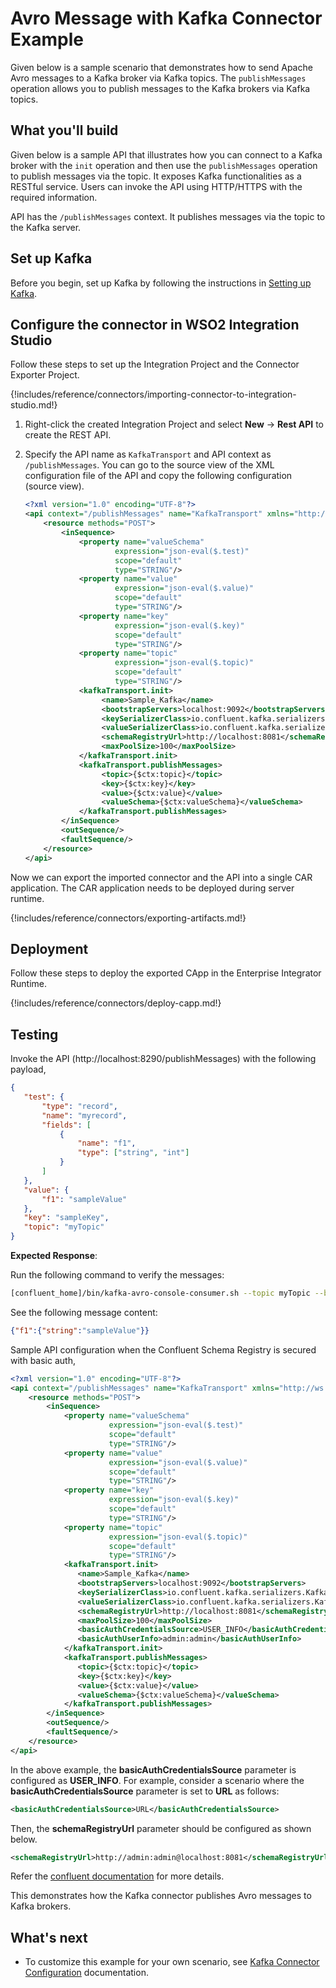 # Avro Message with Kafka Connector Example

Given below is a sample scenario that demonstrates how to send Apache Avro messages to a Kafka broker via Kafka topics. The `publishMessages` operation allows you to publish messages to the Kafka brokers via Kafka topics.

## What you'll build

Given below is a sample API that illustrates how you can connect to a Kafka broker with the `init` operation and then use the `publishMessages` operation to publish messages via the topic. It exposes Kafka functionalities as a RESTful service. Users can invoke the API using HTTP/HTTPS with the required information.

API has the `/publishMessages` context. It publishes messages via the topic to the Kafka server.

## Set up Kafka

Before you begin, set up Kafka by following the instructions in [Setting up Kafka](setting-up-kafka.md).

## Configure the connector in WSO2 Integration Studio

Follow these steps to set up the Integration Project and the Connector Exporter Project.

{!includes/reference/connectors/importing-connector-to-integration-studio.md!}

1. Right-click the created Integration Project and select **New** -> **Rest API** to create the REST API.

2. Specify the API name as `KafkaTransport` and API context as `/publishMessages`. You can go to the source view of the XML configuration file of the API and copy the following configuration (source view).

    ```xml
    <?xml version="1.0" encoding="UTF-8"?>
    <api context="/publishMessages" name="KafkaTransport" xmlns="http://ws.apache.org/ns/synapse">
        <resource methods="POST">
            <inSequence>
                <property name="valueSchema"
                        expression="json-eval($.test)"
                        scope="default"
                        type="STRING"/>
                <property name="value"
                        expression="json-eval($.value)"
                        scope="default"
                        type="STRING"/>
                <property name="key"
                        expression="json-eval($.key)"
                        scope="default"
                        type="STRING"/>
                <property name="topic"
                        expression="json-eval($.topic)"
                        scope="default"
                        type="STRING"/>
                <kafkaTransport.init>
                     <name>Sample_Kafka</name>
                     <bootstrapServers>localhost:9092</bootstrapServers>
                     <keySerializerClass>io.confluent.kafka.serializers.KafkaAvroSerializer</keySerializerClass>            
                     <valueSerializerClass>io.confluent.kafka.serializers.KafkaAvroSerializer</valueSerializerClass>
                     <schemaRegistryUrl>http://localhost:8081</schemaRegistryUrl>
                     <maxPoolSize>100</maxPoolSize>
                </kafkaTransport.init>
                <kafkaTransport.publishMessages>
                     <topic>{$ctx:topic}</topic>
                     <key>{$ctx:key}</key>
                     <value>{$ctx:value}</value>
                     <valueSchema>{$ctx:valueSchema}</valueSchema>
                </kafkaTransport.publishMessages>
            </inSequence>
            <outSequence/>
            <faultSequence/>
        </resource>
    </api>
    ```
Now we can export the imported connector and the API into a single CAR application. The CAR application needs to be deployed during server runtime. 

{!includes/reference/connectors/exporting-artifacts.md!}

## Deployment

Follow these steps to deploy the exported CApp in the Enterprise Integrator Runtime. 

{!includes/reference/connectors/deploy-capp.md!}
    
## Testing

Invoke the API (http://localhost:8290/publishMessages) with the following payload,

````json
{
   "test": {
       "type": "record",
       "name": "myrecord",
       "fields": [
           {
               "name": "f1",
               "type": ["string", "int"]
           }
       ]
   },
   "value": {
       "f1": "sampleValue"
   },
   "key": "sampleKey",
   "topic": "myTopic"
}
````

**Expected Response**: 
   
Run the following command to verify the messages:
````bash
[confluent_home]/bin/kafka-avro-console-consumer.sh --topic myTopic --bootstrap-server localhost:9092 --property print.key=true --from-beginning
````
See the following message content:
````json
{"f1":{"string":"sampleValue"}}
````  
Sample API configuration when the Confluent Schema Registry is secured with basic auth,

```xml
<?xml version="1.0" encoding="UTF-8"?>
<api context="/publishMessages" name="KafkaTransport" xmlns="http://ws.apache.org/ns/synapse">
    <resource methods="POST">
        <inSequence>
            <property name="valueSchema"
                      expression="json-eval($.test)"
                      scope="default"
                      type="STRING"/>
            <property name="value"
                      expression="json-eval($.value)"
                      scope="default"
                      type="STRING"/>
            <property name="key"
                      expression="json-eval($.key)"
                      scope="default"
                      type="STRING"/>
            <property name="topic"
                      expression="json-eval($.topic)"
                      scope="default"
                      type="STRING"/>
            <kafkaTransport.init>
               <name>Sample_Kafka</name>
               <bootstrapServers>localhost:9092</bootstrapServers>
               <keySerializerClass>io.confluent.kafka.serializers.KafkaAvroSerializer</keySerializerClass>
               <valueSerializerClass>io.confluent.kafka.serializers.KafkaAvroSerializer</valueSerializerClass>
               <schemaRegistryUrl>http://localhost:8081</schemaRegistryUrl>
               <maxPoolSize>100</maxPoolSize>
               <basicAuthCredentialsSource>USER_INFO</basicAuthCredentialsSource>
               <basicAuthUserInfo>admin:admin</basicAuthUserInfo>
            </kafkaTransport.init>
            <kafkaTransport.publishMessages>
               <topic>{$ctx:topic}</topic>
               <key>{$ctx:key}</key>
               <value>{$ctx:value}</value>
               <valueSchema>{$ctx:valueSchema}</valueSchema>
            </kafkaTransport.publishMessages>
        </inSequence>
        <outSequence/>
        <faultSequence/>
    </resource>
</api>
```
In the above example, the <b>basicAuthCredentialsSource</b> parameter is configured as <b>USER_INFO</b>. For example, consider a scenario where the <b>basicAuthCredentialsSource</b> parameter is set to <b>URL</b> as follows:

````xml 
<basicAuthCredentialsSource>URL</basicAuthCredentialsSource>
````

Then, the <b>schemaRegistryUrl</b> parameter should be configured as shown below.

````xml 
<schemaRegistryUrl>http://admin:admin@localhost:8081</schemaRegistryUrl>
````
Refer the [confluent documentation](https://docs.confluent.io/platform/current/schema-registry/serdes-develop/serdes-avro.html) for more details.

This demonstrates how the Kafka connector publishes Avro messages to Kafka brokers.
   
## What's next

* To customize this example for your own scenario, see [Kafka Connector Configuration](kafka-connector-config.md) documentation.
